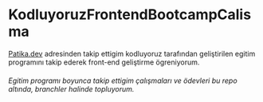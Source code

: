 # KodluyoruzFrontendBootcampCalisma

[Patika.dev](https://www.patika.dev/egitimler/frontend-web-development-patikasi) adresinden takip ettigim 
kodluyoruz tarafından geliştirilen egitim programını takip ederek front-end geliştirme ögreniyorum.

###### Egitim programı boyunca takip ettigim çalışmaları ve ödevleri bu repo altında, branchler halinde topluyorum.

